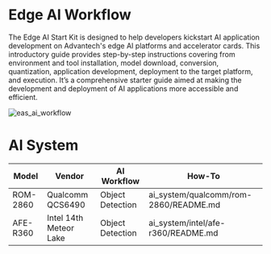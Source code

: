 # Edge AI Workflow
The Edge AI Start Kit is designed to help developers kickstart AI application development on Advantech's edge AI platforms and accelerator cards. This introductory guide provides step-by-step instructions covering from environment and tool installation, model download, conversion, quantization, application development, deployment to the target platform, and execution. It’s a comprehensive starter guide aimed at making the development and deployment of AI applications more accessible and efficient.

![eas_ai_workflow](assets/EAS_Startkit_flow.png)

# AI System
| Model |  Vendor |AI Workflow | How-To |
| -------- | -------- | -------- | ---- |
| ROM-2860     | Qualcomm QCS6490 | Object Detection     | ai_system/qualcomm/rom-2860/README.md  |
| AFE-R360     | Intel 14th Meteor Lake | Object Detection     | ai_system/intel/afe-r360/README.md  |

